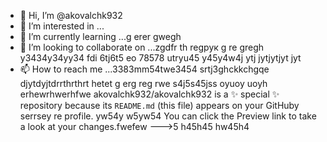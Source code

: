 - 👋 Hi, I’m @akovalchk932
- 👀 I’m interested in ...
- 🌱 I’m currently learning ...g erer gwegh
- 💞️ I’m looking to collaborate on ...zgdfr th regрук g re gregh y3434y34yy34  fdi 6tj6t5 eo 78578 utryu45 y45y4w4j ytj jytjytjyt jyt
- 📫 How to reach me ...3383mm54twe3454 srtj3ghckkchgqe djytdyjtdrrthrthrt hetet g erg reg rwe s4j5s45jss oyuoy uoyh erhewrhwerhfwe 
akovalchk932/akovalchk932 is a ✨ special ✨ repository because its `README.md` (this file) appears on your GitHuby serrsey re profile. yw54y w5yw54
You can click the Preview link to take a look at your changes.fwefew
--->5 h45h45
 hw45h4
